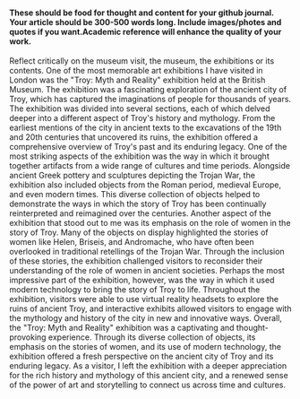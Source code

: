 #### These should be food for thought and content for your github journal. Your article should be 300-500 words long. Include images/photes and quotes if you want.Academic reference will enhance the quality of your work.
Reflect critically on the museum visit, the museum, the exhibitions or its contents.
One of the most memorable art exhibitions I have visited in London was the "Troy: Myth and Reality" exhibition held at the British Museum. The exhibition was a fascinating exploration of the ancient city of Troy, which has captured the imaginations of people for thousands of years.
The exhibition was divided into several sections, each of which delved deeper into a different aspect of Troy's history and mythology. From the earliest mentions of the city in ancient texts to the excavations of the 19th and 20th centuries that uncovered its ruins, the exhibition offered a comprehensive overview of Troy's past and its enduring legacy.
One of the most striking aspects of the exhibition was the way in which it brought together artifacts from a wide range of cultures and time periods. Alongside ancient Greek pottery and sculptures depicting the Trojan War, the exhibition also included objects from the Roman period, medieval Europe, and even modern times. This diverse collection of objects helped to demonstrate the ways in which the story of Troy has been continually reinterpreted and reimagined over the centuries.
Another aspect of the exhibition that stood out to me was its emphasis on the role of women in the story of Troy. Many of the objects on display highlighted the stories of women like Helen, Briseis, and Andromache, who have often been overlooked in traditional retellings of the Trojan War. Through the inclusion of these stories, the exhibition challenged visitors to reconsider their understanding of the role of women in ancient societies.
Perhaps the most impressive part of the exhibition, however, was the way in which it used modern technology to bring the story of Troy to life. Throughout the exhibition, visitors were able to use virtual reality headsets to explore the ruins of ancient Troy, and interactive exhibits allowed visitors to engage with the mythology and history of the city in new and innovative ways.
Overall, the "Troy: Myth and Reality" exhibition was a captivating and thought-provoking experience. Through its diverse collection of objects, its emphasis on the stories of women, and its use of modern technology, the exhibition offered a fresh perspective on the ancient city of Troy and its enduring legacy. As a visitor, I left the exhibition with a deeper appreciation for the rich history and mythology of this ancient city, and a renewed sense of the power of art and storytelling to connect us across time and cultures.
